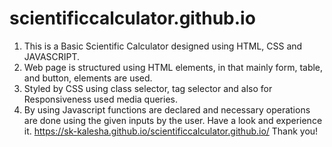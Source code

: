 # scientificcalculator.github.io


1. This is a Basic Scientific Calculator designed using HTML, CSS and JAVASCRIPT.
2. Web page is structured using HTML elements, in that mainly form, table, and button, elements are used.
3. Styled by CSS using class selector, tag selector and also for Responsiveness used media queries.
4. By using Javascript functions are declared and necessary operations are done using the given inputs by the user.
Have a look and experience it. https://sk-kalesha.github.io/scientificcalculator.github.io/ Thank you!

